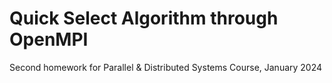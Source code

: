 # Quick Select Algorithm through OpenMPI

Second homework for Parallel & Distributed Systems Course, January 2024
